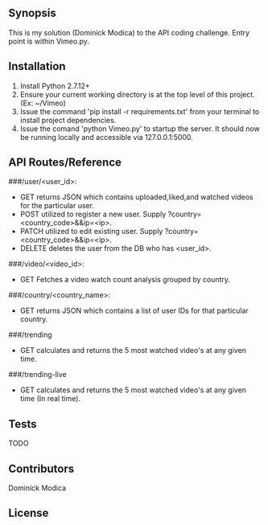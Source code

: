 ## Synopsis

This is my solution (Dominick Modica) to the API coding challenge. Entry point is within Vimeo.py.

## Installation

1. Install Python 2.7.12+
2. Ensure your current working directory is at the top level of this project. (Ex: ~/Vimeo)
3. Issue the command 'pip install -r requirements.txt' from your terminal to install project dependencies.
4. Issue the comand 'python Vimeo.py' to startup the server. It should now be running locally and accessible via 127.0.0.1:5000.

## API Routes/Reference
###/user/\<user_id\>:
* GET returns JSON which contains uploaded,liked,and watched videos for the particular user.
* POST utilized to register a new user. Supply ?country=\<country_code\>&&ip=\<ip\>.
* PATCH utilized to edit existing user. Supply   ?country=\<country_code\>&&ip=\<ip\>.
* DELETE deletes the user from the DB who has \<user_id\>.

###/video/\<video_id\>:
* GET Fetches a video watch count analysis grouped by country.

###/country/\<country_name\>:
* GET  returns JSON which contains a list of user IDs for that particular country.

###/trending
* GET calculates and returns the 5 most watched video\'s at any given time.

###/trending-live
* GET calculates and returns the 5 most watched video\'s at any given time (In real time).

## Tests

TODO

## Contributors

Dominick Modica

## License
